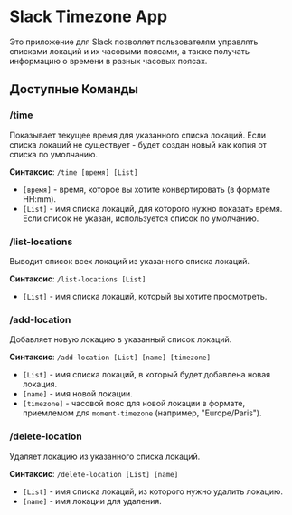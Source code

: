 # Slack Timezone App

Это приложение для Slack позволяет пользователям управлять списками локаций и их часовыми поясами, а также получать информацию о времени в разных часовых поясах.

## Доступные Команды

### /time

Показывает текущее время для указанного списка локаций. Если списка локаций не существует - будет создан новый как копия от списка по умолчанию.

**Синтаксис**: `/time [время] [List]`

- `[время]` - время, которое вы хотите конвертировать (в формате HH:mm).
- `[List]` - имя списка локаций, для которого нужно показать время. Если список не указан, используется список по умолчанию.

### /list-locations

Выводит список всех локаций из указанного списка локаций.

**Синтаксис**: `/list-locations [List]`

- `[List]` - имя списка локаций, который вы хотите просмотреть.

### /add-location

Добавляет новую локацию в указанный список локаций.

**Синтаксис**: `/add-location [List] [name] [timezone]`

- `[List]` - имя списка локаций, в который будет добавлена новая локация.
- `[name]` - имя новой локации.
- `[timezone]` - часовой пояс для новой локации в формате, приемлемом для `moment-timezone` (например, "Europe/Paris").

### /delete-location

Удаляет локацию из указанного списка локаций.

**Синтаксис**: `/delete-location [List] [name]`

- `[List]` - имя списка локаций, из которого нужно удалить локацию.
- `[name]` - имя локации для удаления.

